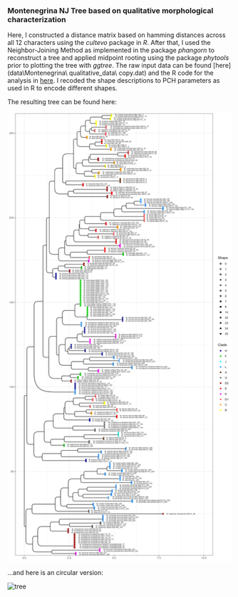 ### Montenegrina NJ Tree based on qualitative morphological characterization

Here, I constructed a distance matrix based on hamming distances across all 12 characters using the _cultevo_ package in _R_. After that, I used the Neighbor-Joining Method as implemented in the package _phangorn_ to reconstruct a tree and applied midpoint rooting using the package _phytools_ prior to plotting the tree with _ggtree_. 
The raw input data can be found [here](data\Montenegrina\ qualitative_data\ copy.dat) and the R code for the analysis in [here](analyses/analyses.R). I recoded the shape descriptions to PCH parameters as used in R to encode different shapes.

The resulting tree can be found here: 

![tree](analyses/tree.png)

...and here is an circular version: 

![tree](analyses/tree_circular.png)
